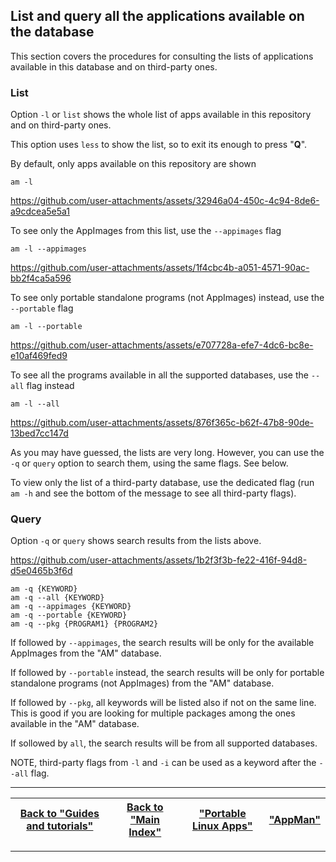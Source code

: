 ## List and query all the applications available on the database
This section covers the procedures for consulting the lists of applications available in this database and on third-party ones.

### List
Option `-l` or `list` shows the whole list of apps available in this repository and on third-party ones.

This option uses `less` to show the list, so to exit its enough to press "**Q**".

By default, only apps available on this repository are shown
```
am -l
```

https://github.com/user-attachments/assets/32946a04-450c-4c94-8de6-a9cdcea5e5a1

To see only the AppImages from this list, use the `--appimages` flag
```
am -l --appimages
```

https://github.com/user-attachments/assets/1f4cbc4b-a051-4571-90ac-bb2f4ca5a596

To see only portable standalone programs (not AppImages) instead, use the `--portable` flag
```
am -l --portable
```

https://github.com/user-attachments/assets/e707728a-efe7-4dc6-bc8e-e10af469fed9

To see all the programs available in all the supported databases, use the `--all` flag instead
```
am -l --all
```

https://github.com/user-attachments/assets/876f365c-b62f-47b8-90de-13bed7cc147d

As you may have guessed, the lists are very long. However, you can use the `-q` or `query` option to search them, using the same flags. See below.

To view only the list of a third-party database, use the dedicated flag (run `am -h` and see the bottom of the message to see all third-party flags).

### Query
Option `-q` or `query` shows search results from the lists above.

https://github.com/user-attachments/assets/1b2f3f3b-fe22-416f-94d8-d5e0465b3f6d

```
am -q {KEYWORD}
am -q --all {KEYWORD}
am -q --appimages {KEYWORD}
am -q --portable {KEYWORD}
am -q --pkg {PROGRAM1} {PROGRAM2}
```

If followed by `--appimages`, the search results will be only for the available AppImages from the "AM" database.

If followed by `--portable` instead, the search results will be only for portable standalone programs (not AppImages) from the "AM" database.

If followed by `--pkg`, all keywords will be listed also if not on the same line. This is good if you are looking for multiple packages among the ones available in the "AM" database.

If sollowed by `all`, the search results will be from all supported databases.

NOTE, third-party flags from `-l` and `-i` can be used as a keyword after the `--all` flag.

------------------------------------------------------------------------

| [Back to "Guides and tutorials"](../../README.md#guides-and-tutorials) | [Back to "Main Index"](../../README.md#main-index) | ["Portable Linux Apps"](https://portable-linux-apps.github.io/) | [ "AppMan" ](https://github.com/ivan-hc/AppMan) |
| - | - | - | - |

------------------------------------------------------------------------
